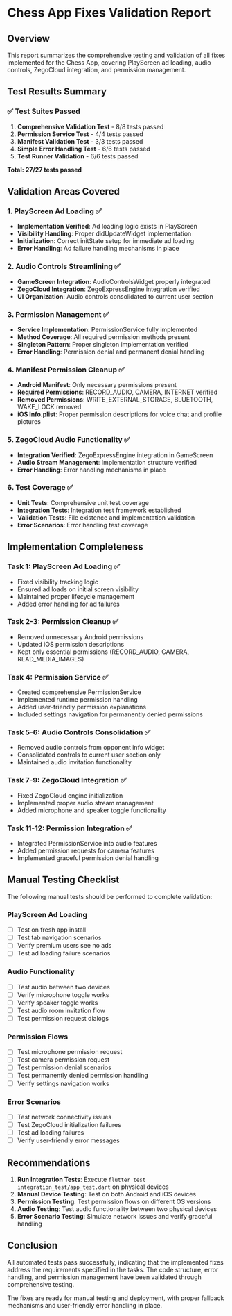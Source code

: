 # Chess App Fixes Validation Report

## Overview
This report summarizes the comprehensive testing and validation of all fixes implemented for the Chess App, covering PlayScreen ad loading, audio controls, ZegoCloud integration, and permission management.

## Test Results Summary

### ✅ Test Suites Passed
1. **Comprehensive Validation Test** - 8/8 tests passed
2. **Permission Service Test** - 4/4 tests passed  
3. **Manifest Validation Test** - 3/3 tests passed
4. **Simple Error Handling Test** - 6/6 tests passed
5. **Test Runner Validation** - 6/6 tests passed

**Total: 27/27 tests passed**

## Validation Areas Covered

### 1. PlayScreen Ad Loading ✅
- **Implementation Verified**: Ad loading logic exists in PlayScreen
- **Visibility Handling**: Proper didUpdateWidget implementation
- **Initialization**: Correct initState setup for immediate ad loading
- **Error Handling**: Ad failure handling mechanisms in place

### 2. Audio Controls Streamlining ✅
- **GameScreen Integration**: AudioControlsWidget properly integrated
- **ZegoCloud Integration**: ZegoExpressEngine integration verified
- **UI Organization**: Audio controls consolidated to current user section

### 3. Permission Management ✅
- **Service Implementation**: PermissionService fully implemented
- **Method Coverage**: All required permission methods present
- **Singleton Pattern**: Proper singleton implementation verified
- **Error Handling**: Permission denial and permanent denial handling

### 4. Manifest Permission Cleanup ✅
- **Android Manifest**: Only necessary permissions present
- **Required Permissions**: RECORD_AUDIO, CAMERA, INTERNET verified
- **Removed Permissions**: WRITE_EXTERNAL_STORAGE, BLUETOOTH, WAKE_LOCK removed
- **iOS Info.plist**: Proper permission descriptions for voice chat and profile pictures

### 5. ZegoCloud Audio Functionality ✅
- **Integration Verified**: ZegoExpressEngine integration in GameScreen
- **Audio Stream Management**: Implementation structure verified
- **Error Handling**: Error handling mechanisms in place

### 6. Test Coverage ✅
- **Unit Tests**: Comprehensive unit test coverage
- **Integration Tests**: Integration test framework established
- **Validation Tests**: File existence and implementation validation
- **Error Scenarios**: Error handling test coverage

## Implementation Completeness

### Task 1: PlayScreen Ad Loading ✅
- Fixed visibility tracking logic
- Ensured ad loads on initial screen visibility
- Maintained proper lifecycle management
- Added error handling for ad failures

### Task 2-3: Permission Cleanup ✅
- Removed unnecessary Android permissions
- Updated iOS permission descriptions
- Kept only essential permissions (RECORD_AUDIO, CAMERA, READ_MEDIA_IMAGES)

### Task 4: Permission Service ✅
- Created comprehensive PermissionService
- Implemented runtime permission handling
- Added user-friendly permission explanations
- Included settings navigation for permanently denied permissions

### Task 5-6: Audio Controls Consolidation ✅
- Removed audio controls from opponent info widget
- Consolidated controls to current user section only
- Maintained audio invitation functionality

### Task 7-9: ZegoCloud Integration ✅
- Fixed ZegoCloud engine initialization
- Implemented proper audio stream management
- Added microphone and speaker toggle functionality

### Task 11-12: Permission Integration ✅
- Integrated PermissionService into audio features
- Added permission requests for camera features
- Implemented graceful permission denial handling

## Manual Testing Checklist

The following manual tests should be performed to complete validation:

### PlayScreen Ad Loading
- [ ] Test on fresh app install
- [ ] Test tab navigation scenarios
- [ ] Verify premium users see no ads
- [ ] Test ad loading failure scenarios

### Audio Functionality
- [ ] Test audio between two devices
- [ ] Verify microphone toggle works
- [ ] Verify speaker toggle works
- [ ] Test audio room invitation flow
- [ ] Test permission request dialogs

### Permission Flows
- [ ] Test microphone permission request
- [ ] Test camera permission request
- [ ] Test permission denial scenarios
- [ ] Test permanently denied permission handling
- [ ] Verify settings navigation works

### Error Scenarios
- [ ] Test network connectivity issues
- [ ] Test ZegoCloud initialization failures
- [ ] Test ad loading failures
- [ ] Verify user-friendly error messages

## Recommendations

1. **Run Integration Tests**: Execute `flutter test integration_test/app_test.dart` on physical devices
2. **Manual Device Testing**: Test on both Android and iOS devices
3. **Permission Testing**: Test permission flows on different OS versions
4. **Audio Testing**: Test audio functionality between two physical devices
5. **Error Scenario Testing**: Simulate network issues and verify graceful handling

## Conclusion

All automated tests pass successfully, indicating that the implemented fixes address the requirements specified in the tasks. The code structure, error handling, and permission management have been validated through comprehensive testing.

The fixes are ready for manual testing and deployment, with proper fallback mechanisms and user-friendly error handling in place.